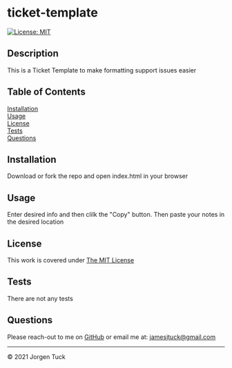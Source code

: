 # ticket-template
[![License: MIT](https://img.shields.io/badge/License-MIT-yellow.svg)](https://opensource.org/licenses/MIT)
## Description

This is a Ticket Template to make formatting support issues easier

## Table of Contents

[Installation](#Installation)<br />
[Usage](#Usage)<br />
[License](#License)<br />
[Tests](#Tests)<br />
[Questions](#Questions)<br />

## Installation

Download or fork the repo and open index.html in your browser

## Usage

Enter desired info and then clilk the "Copy" button. Then paste your notes in the desired location

## License

This work is covered under [The MIT License](https://opensource.org/licenses/MIT)

## Tests

There are not any tests


## Questions

Please reach-out to me on [GitHub](http://www.github.com/jamesjtuckbc) or email me at: [jamesjtuck@gmail.com](mailto:jamesjtuck@gmail.com)

---
© 2021 Jorgen Tuck
